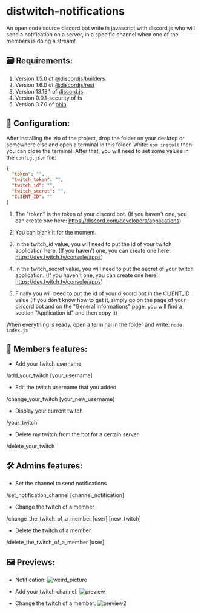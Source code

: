 # distwitch-notifications
An open code source discord bot write in javascript with discord.js who will send a notification on a server, in a specific channel when one of the members is doing a stream!

## 🗃️ Requirements:

1. Version 1.5.0 of [@discordjs/builders](https://www.npmjs.com/package/@discordjs/builders/v/1.5.0)
2. Version 1.6.0 of [@discordjs/rest](https://www.npmjs.com/package/@discordjs/rest/v/1.6.0)
3. Version 13.13.1 of [discord.js](https://www.npmjs.com/package/discord.js/v/13.13.1)
4. Version 0.0.1-security of fs
5. Version 3.7.0 of [phin](https://www.npmjs.com/package/phin/v/3.7.0)

## 🔧 Configuration:

After installing the zip of the project, drop the folder on your desktop or somewhere else and open a terminal in this folder. Write: ```npm install``` then you can close the terminal. After that, you will need to set some values in the ```config.json``` file: 

```json
{
  "token": "",
  "twitch_token": "",
  "twitch_id": "",
  "twitch_secret": "",
  "CLIENT_ID": ""
}
```

1. The "token" is the token of your discord bot. (If you haven't one, you can create one here: https://discord.com/developers/applications)

2. You can blank it for the moment.

3. In the twitch_id value, you will need to put the id of your twitch application here. (If you haven't one, you can create one here: https://dev.twitch.tv/console/apps)

4. In the twitch_secret value, you will need to put the secret of your twitch application. (If you haven't one, you can create one here: https://dev.twitch.tv/console/apps)

5. Finally you will need to put the id of your discord bot in the CLIENT_ID value (If you don't know how to get it, simply go on the page of your discord bot and on the "General informations" page, you will find a section "Application id" and then copy it)

When everything is ready, open a terminal in the folder and write: ```node index.js```

## 👥 Members features:

- Add your twitch username

/add_your_twitch [your_username]

- Edit the twitch username that you added

/change_your_twitch [your_new_username]

- Display your current twitch

/your_twitch

- Delete my twitch from the bot for a certain server

/delete_your_twitch

## 🛠️ Admins features:

- Set the channel to send notifications

/set_notification_channel [channel_notification]

- Change the twitch of a member

/change_the_twitch_of_a_member [user]  [new_twitch]

- Delete the twitch of a member

/delete_the_twitch_of_a_member [user]

## 🖼️ Previews:

- Notification:
![weird_picture](https://user-images.githubusercontent.com/67482496/226495495-294d75da-fcb5-427a-ab41-e4d7e24e097d.png)

- Add your twitch channel:
![preview](https://user-images.githubusercontent.com/67482496/226495620-3ab5e5d6-00c9-4f8a-b94b-e1f2003d62e2.png)

- Change the twitch of a member:
![preview2](https://user-images.githubusercontent.com/67482496/226496024-4e6913d2-c5fd-4d9c-8b6a-154d62075268.png)
